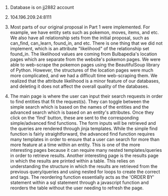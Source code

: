 1. Database is on jj2882 account

2. 104.196.209.24:8111

3. Most parts of our original proposal in Part 1 were implemented. For example, we have entity sets such as pokemon, moves, items, and etc. We also have all relationship sets from the initial proposal, such as can_find, can_learn, found_in, and etc. There is one thing that we did not implement, which is an attribute "likelihood" of the relationship set found_in. The likelihood values are coming from Bulbapedia's location pages which are separate from the website's pokemon pages. We were able to web-scrape the pokemon pages using the BeautifulSoup library of Python. However, the structures of the location pages were much more complicated, and we had a difficult time web-scraping them. We realized that the attribute likelihood is a minor feature of our databases, and deleting it does not affect the overall quality of the databases.

4. The main page is where the user can input their search requests in order to find entities that fit the request(s). They can toggle between the simple search which is based on the names of the entities and the advanced search which is based on an entity's attributes. Once they click on the 'find' button, these are sent to the corresponding simple/advanced find functions. The form inputs will be retrieved and the queries are rendered through jinja templates. While the simple find function is fairly straightforward, the advanced find function requires many templates in order to ensure that a user can search for more than more feature at a time within an entity. This is one of the more interesting pages because it can require many nested templates/queries in order to retrieve results.
Another interesting page is the results page in which the results are printed within a table. This relies on understanding the structure in which the results are retrieved from the previous query/queries and using nested for loops to create the correct <tr> and <td> tags. The reordering function essentially acts as the 'ORDER BY' statement within a sql statement through a javascript function and reorders the table without the user needing to refresh the page.